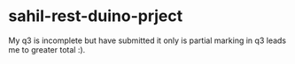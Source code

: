 # sahil-rest-duino-prject
My q3 is incomplete but have submitted it only is partial marking in q3 leads me to greater total :).
